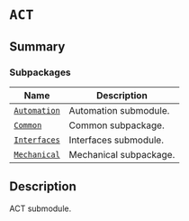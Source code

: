

# `ACT`

<a id="summary"></a>

## Summary

### Subpackages

| Name | Description |
|-----------------------------------------------------------------------------------------------|-------------------------|
| [`Automation`](Automation/index.md#module-ansys.mechanical.stubs.v242.Ansys.ACT.Automation)   | Automation submodule.   |
| [`Common`](Common/index.md#module-ansys.mechanical.stubs.v242.Ansys.ACT.Common)               | Common subpackage.      |
| [`Interfaces`](Interfaces/index.md#module-ansys.mechanical.stubs.v242.Ansys.ACT.Interfaces)   | Interfaces submodule.   |
| [`Mechanical`](Mechanical/index.md#module-ansys.mechanical.stubs.v242.Ansys.ACT.Mechanical)   | Mechanical subpackage.  |

<a id="description"></a>

## Description

ACT submodule.

<!-- !! processed by numpydoc !! -->

